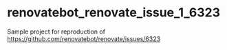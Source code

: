 # renovatebot_renovate_issue_1_6323

Sample project for reproduction of https://github.com/renovatebot/renovate/issues/6323
